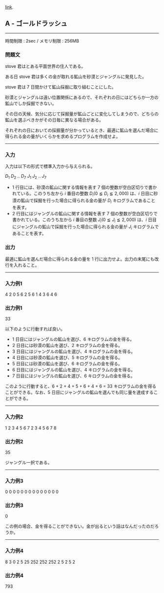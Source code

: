 [link](http://arc025.contest.atcoder.jp/tasks/arc025_1).

## A - ゴールドラッシュ

----------

時間制限 : 2sec / メモリ制限 : 256MB

### 問題文

stove 君はとある平面世界の住人である。

ある日 stove 君は多くの金が取れる鉱山を砂漠とジャングルに発見した。

stove 君は $7$ 日間かけて鉱山採掘に取り組むことにした。

砂漠とジャングルは遠い位置関係にあるので、それぞれの日にはどちらか一方の鉱山でしか採掘できない。

その日の天候、気分に応じて採掘量が鉱山ごとに変化してしまうので、どちらの鉱山を選ぶべきかがその日毎に異なる場合がある。

それぞれの日においての採掘量が分かっているとき、最適に鉱山を選んだ場合に得られる金の量がいくらかを求めるプログラムを作成せよ。

----------

### 入力

入力は以下の形式で標準入力から与えられる。

>
$D_1$ $D_2$ .. $D_7$
$J_1$ $J_2$ .. $J_7$


* $1$ 行目には、砂漠の鉱山に関する情報を表す $7$ 個の整数が空白区切りで書かれている。このうち左から $i$ 番目の整数 $D_i (0 ≦ D_i ≦ 2,000)$ は、$i$ 日目に砂漠の鉱山で採掘を行った場合に得られる金の量が $D_i$ キログラムであることを表す。
* $2$ 行目にはジャングルの鉱山に関する情報を表す $7$ 個の整数が空白区切りで書かれている。このうち左から $i$ 番目の整数 $J_i (0 ≦ J_i ≦ 2,000)$ は、$i$ 日目にジャングルの鉱山で採掘を行った場合に得られる金の量が $J_i$ キログラムであることを表す。

### 出力

最適に鉱山を選んだ場合に得られる金の量を $1$ 行に出力せよ。出力の末尾にも改行を入れること。

----------

### 入力例1

>
4 2 0 5 6 2 5
6 1 4 3 6 4 6


### 出力例1

>
33


以下のように行動すれば良い。

* $1$ 日目にはジャングルの鉱山を選び、$6$ キログラムの金を得る。
* $2$ 日目には砂漠の鉱山を選び、$2$ キログラムの金を得る。
* $3$ 日目にはジャングルの鉱山を選び、$4$ キログラムの金を得る。
* $4$ 日目には砂漠の鉱山を選び、$5$ キログラムの金を得る。
* $5$ 日目には砂漠の鉱山を選び、$6$ キログラムの金を得る。
* $6$ 日目にはジャングルの鉱山を選び、$4$ キログラムの金を得る。
* $7$ 日目にはジャングルの鉱山を選び、$6$ キログラムの金を得る。

このように行動すると、$6$ + $2$ + $4$ + $5$ + $6$ + $4$ + $6$ = $33$ キログラムの金を得ることができる。なお、$5$ 日目にジャングルの鉱山を選んでも同じ量を達成することができる。

----------

### 入力例2

>
1 2 3 4 5 6 7
2 3 4 5 6 7 8


### 出力例2

>
35


ジャングル一択である。

----------

### 入力例3

>
0 0 0 0 0 0 0
0 0 0 0 0 0 0


### 出力例3

>
0


この例の場合、金を得ることができない。金が出るという話はなんだったのだろうか。

----------

### 入力例4

>
8 3 0 2 5 25 252
252 252 2 5 2 5 2


### 出力例4

>
793


